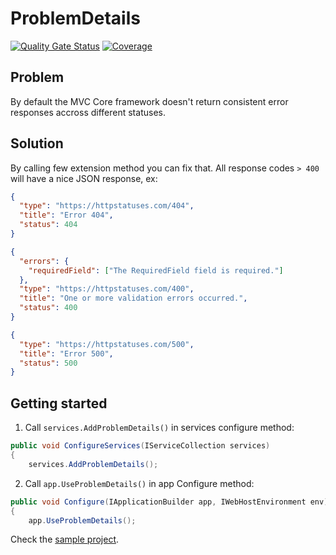 # ProblemDetails

[![Quality Gate Status](https://sonarcloud.io/api/project_badges/measure?project=ProblemDetails_ProblemDetails&metric=alert_status)](https://sonarcloud.io/dashboard?id=ProblemDetails_ProblemDetails)
[![Coverage](https://sonarcloud.io/api/project_badges/measure?project=ProblemDetails_ProblemDetails&metric=coverage)](https://sonarcloud.io/dashboard?id=ProblemDetails_ProblemDetails)

## Problem

By default the MVC Core framework doesn't return consistent error responses accross different statuses.

## Solution

By calling few extension method you can fix that. All response codes `> 400` will have a nice JSON response, ex:

```json
{
  "type": "https://httpstatuses.com/404",
  "title": "Error 404",
  "status": 404
}
```

```json
{
  "errors": {
    "requiredField": ["The RequiredField field is required."]
  },
  "type": "https://httpstatuses.com/400",
  "title": "One or more validation errors occurred.",
  "status": 400
}
```

```json
{
  "type": "https://httpstatuses.com/500",
  "title": "Error 500",
  "status": 500
}
```

## Getting started

1. Call `services.AddProblemDetails()` in services configure method:

```c#
public void ConfigureServices(IServiceCollection services)
{
    services.AddProblemDetails();
```

2. Call `app.UseProblemDetails()` in app Configure method:

```c#
public void Configure(IApplicationBuilder app, IWebHostEnvironment env)
{
    app.UseProblemDetails();
```

Check the [sample project](/ProblemDetails/Sample.WebApi).
